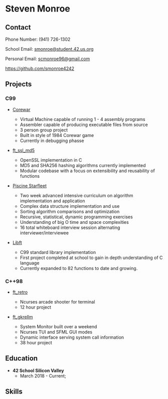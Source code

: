 # Steven Monroe

## Contact

Phone Number:	(941) 726-1302

School Email:	smonroe@student.42.us.org

Personal Email:	scmonroe96@gmail.com

https://github.com/smonroe4242

## Projects

### C99


* [Corewar](https://github.com/smonroe4242/Corewar)

	* Virtual Machine capable of running 1 - 4 assembly programs
	* Assembler capable of producing executable files from source
	* 3 person group project
	* Built in style of 1984 Corewar game
	* Currently in debugging phasse

* [ft_ssl_md5](https://github.com/smonroe4242/ft_ssl_md5)

	* OpenSSL implementation in C
	* MD5 and SHA256 hashing algorithms currently implemented
	* Modular codebase with a focus on extensibility and reusability of functions

* [Piscine Starfleet](https://github.com/smonroe4242/Piscine_Starfleet)

	* Two week advanced intensive curriculum on algorithm implementation and application
	* Complex data structure implementation and use
	* Sorting algorithm comparisons and optimization
	* Recursive, statistical, dynamic programming exercises
	* Understanding of big O time and space complexities
	* 16 total whiteboard interview session alternating interviewer/interviewee

* [Libft](https://github.com/smonroe4242/libft)

	* C99 standard library implementation
	* First project completed at school to gain in depth understanding of C language
	* Currently expanded to 82 functions to date and growing.


### C++98


* [ft_retro](https://github.com/smonroe4242/ft_retro)

	* Ncurses arcade shooter for terminal
	* 12 hour project

* [ft_gkrellm](https://github.com/smonroe4242/ft_gkrellm)

	- System Monitor built over a weekend
	- Ncurses TUI and SFML GUI modes
	- Dynamic interface serving system call information
	- 38 hour project


## Education

- **42 School Silicon Valley**
	- March 2018 - Current; 

## Skills

